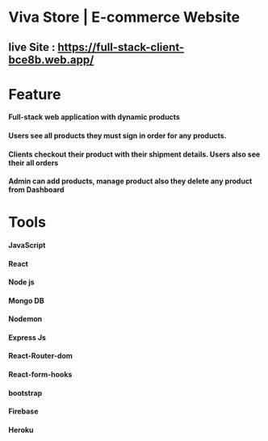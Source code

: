 # Viva Store | E-commerce Website
## live Site : https://full-stack-client-bce8b.web.app/
# Feature
#### Full-stack web application with dynamic products
#### Users see all products they must sign in order for any products.
#### Clients checkout their product with their shipment details. Users also see their all orders
#### Admin can add products, manage product also they delete any product from Dashboard

# Tools
#### JavaScript
#### React
#### Node js
#### Mongo DB
#### Nodemon
#### Express Js
#### React-Router-dom
#### React-form-hooks
#### bootstrap
#### Firebase
#### Heroku
